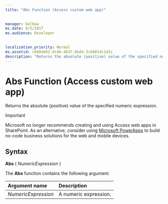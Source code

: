 ```yaml
---
title: "Abs Function (Access custom web app)"
  
  
manager: kelbow
ms.date: 9/5/2017
ms.audience: Developer
 
  
localization_priority: Normal
ms.assetid: c880a662-dc4b-4b37-bbd4-3cb681dc1d1c
description: "Returns the absolute (positive) value of the specified numeric expression."
---
```


# Abs Function (Access custom web app)

Returns the absolute (positive) value of the specified numeric expression.
  
> [!IMPORTANT]
> Microsoft no longer recommends creating and using Access web apps in SharePoint. As an alternative, consider using [Microsoft PowerApps](https://powerapps.microsoft.com/en-us/) to build no-code business solutions for the web and mobile devices. 
  
## Syntax

 **Abs** (  *NumericExpression*  ) 
  
The **Abs** function contains the following argument. 
  
|**Argument name**|**Description**|
|:-----|:-----|
| *NumericExpression*  <br/> |A numeric expression.  <br/> |
   

